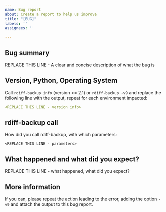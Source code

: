```yaml
---
name: Bug report
about: Create a report to help us improve
title: "[BUG]"
labels: ''
assignees: ''

---
```


## Bug summary

REPLACE THIS LINE - A clear and concise description of what the bug is

## Version, Python, Operating System

Call `rdiff-backup info` (version >= 2.1) or `rdiff-backup -v9` and replace the following line with the output, repeat for each environment impacted:

```yaml
<REPLACE THIS LINE - version info>
```

## rdiff-backup call

How did you call rdiff-backup, with which parameters:

```
<REPLACE THIS LINE - parameters>
```

## What happened and what did you expect?

REPLACE THIS LINE - what happened, what did you expect?

## More information

If you can, please repeat the action leading to the error, adding the option `-v9` and attach the output to this bug report.
